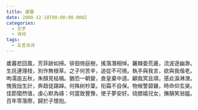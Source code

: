 ```yaml
---
title: 歲暮
date: 2008-12-18T00:00:00.000Z
categories:
  - 文字
  - 诗词
tags:
  - 五言古诗
---
```


歲暮悲回風，芳菲跡如掃。徘徊倚庭樹，搖落潛相悼。籬棘委荒薉，流波逐幽渺。生託連理枝，別作無根草。之子何苦辛，追從不可撓。執手與我言，欲與我偕老。 呴濡逾五秋，朱顏見枯槁。猶恐一朝變，倉皇棄中道。顧我冥且頑，感此淚淋潦。愧我拙生計，奔趋徒踸踔。何殊树杪葉，衔霜不自保。物候警碧雞，時命仰玄昊。 佳節闃然值，虔心默為禱：何當致豐豫，使子夢安好。绕膝嬉兒女，撫顛笑翁媼。百年零落際，歸於子懷抱。
